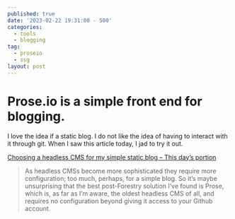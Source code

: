 ```yaml
---
published: true
date: '2023-02-22 19:31:00 - 500'
categories:
  - tools
  - blogging
tag:
  - proseio
  - ssg
layout: post
---
```

# Prose.io is a simple front end for blogging.

I love the idea if a static blog. I do not like the idea of having to interact with it through git. When I saw this article today, I jad to try it out.

[Choosing a headless CMS for my simple static blog – This day’s portion](https://www.thisdaysportion.com/posts/choosing-a-headless-cms-for-your-simple-static-blog/)

> As headless CMSs become more sophisticated they require more configuration; too much, perhaps, for a simple blog. So it’s maybe unsurprising that the best post-Forestry solution I’ve found is Prose, which is, as far as I’m aware, the oldest headless CMS of all, and requires no configuration beyond giving it access to your Github account.
